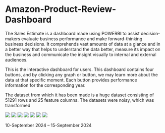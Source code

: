 # Amazon-Product-Review-Dashboard

<p>The Sales Estimate is a dashboard made using POWERBI to assist decision-makers evaluate business performance and make forward-thinking business decisions. It comprehends vast amounts of data at a glance and in a better way that helps to understand the data better, measure its impact on the business and communicate the insight visually to internal and external audiences. </p>
<p>This is the interactive dashboard for users. This dashboard contains four buttons, and by clicking any graph or button, we may learn more about the data at that specific moment. Each button provides performance information for the corresponding year. </p>
<p>The dataset from which it has been made is a huge dataset consisting of 51291 rows and 25 feature columns. The datasets were noisy, which was transformed</p>

<img src="https://github.com/user-attachments/assets/5a3657e4-990c-4039-bc0d-a34f515b693a" >
<img src="https://github.com/user-attachments/assets/3e886bd1-f363-41be-a2c9-63c1d8666135" >
<img src="https://github.com/user-attachments/assets/f1dc7900-3f47-4ef0-8e93-c73abcdf0f2d" >
<img src="https://github.com/user-attachments/assets/9fdea2d9-fee1-459f-95a8-9a1ec19b0234" >
<img src="https://github.com/user-attachments/assets/3906dc1c-d2db-4787-8000-4b232280c907" >
<img src="https://github.com/user-attachments/assets/fb7d182a-82f1-4d46-98eb-7c41e8f5c583" >
<img src="https://github.com/user-attachments/assets/7402a88e-bb94-491d-8395-4eff6e25383e" >


<p> 10-September 2024 – 15-September 2024<p/>
